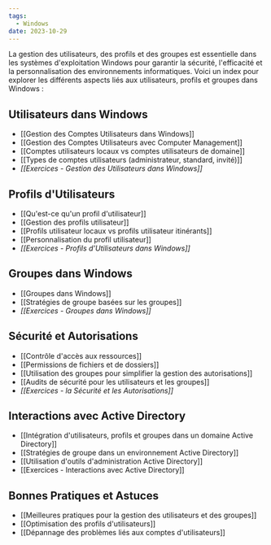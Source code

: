 ```yaml
---
tags:
  - Windows
date: 2023-10-29
---
```


La gestion des utilisateurs, des profils et des groupes est essentielle dans les systèmes d'exploitation Windows pour garantir la sécurité, l'efficacité et la personnalisation des environnements informatiques. Voici un index pour explorer les différents aspects liés aux utilisateurs, profils et groupes dans Windows :

## Utilisateurs dans Windows
- [[Gestion des Comptes Utilisateurs dans Windows]]
- [[Gestion des Comptes Utilisateurs avec Computer Management]]
- [[Comptes utilisateurs locaux vs comptes utilisateurs de domaine]]
- [[Types de comptes utilisateurs (administrateur, standard, invité)]]
- *[[Exercices - Gestion des Utilisateurs dans Windows]]*

## Profils d'Utilisateurs
- [[Qu'est-ce qu'un profil d'utilisateur]]
- [[Gestion des profils utilisateur]]
- [[Profils utilisateur locaux vs profils utilisateur itinérants]]
- [[Personnalisation du profil utilisateur]]
- *[[Exercices - Profils d'Utilisateurs dans Windows]]*

## Groupes dans Windows
- [[Groupes dans Windows]]
- [[Stratégies de groupe basées sur les groupes]]
- *[[Exercices -  Groupes dans Windows]]*

## Sécurité et Autorisations
- [[Contrôle d'accès aux ressources]]
- [[Permissions de fichiers et de dossiers]]
- [[Utilisation des groupes pour simplifier la gestion des autorisations]]
- [[Audits de sécurité pour les utilisateurs et les groupes]]
- *[[Exercices - la Sécurité et les Autorisations]]*
## Interactions avec Active Directory
- [[Intégration d'utilisateurs, profils et groupes dans un domaine Active Directory]]
- [[Stratégies de groupe dans un environnement Active Directory]]
- [[Utilisation d'outils d'administration Active Directory]]
- [[Exercices - Interactions avec Active Directory]]
## Bonnes Pratiques et Astuces
- [[Meilleures pratiques pour la gestion des utilisateurs et des groupes]]
- [[Optimisation des profils d'utilisateurs]]
- [[Dépannage des problèmes liés aux comptes d'utilisateurs]]


